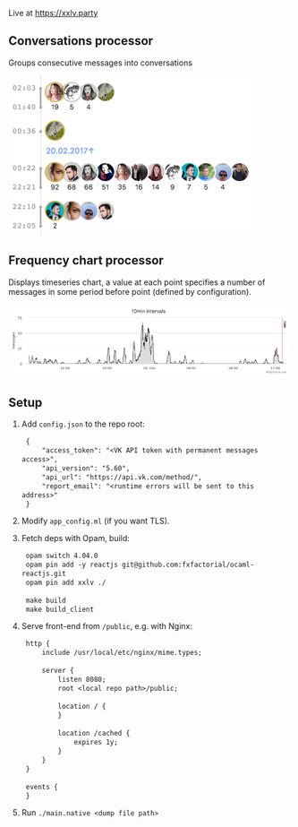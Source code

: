 Live at https://xxlv.party

## Conversations processor

Groups consecutive messages into conversations

![conv img](https://github.com/eur00t/dashboard/raw/master/img/conv.png)

## Frequency chart processor

Displays timeseries chart, a value at each point specifies a number of messages in some period before point (defined by configuration).

![freq img](https://github.com/eur00t/dashboard/raw/master/img/freq.png)

## Setup

1. Add `config.json` to the repo root:

        {
            "access_token": "<VK API token with permanent messages access>",
            "api_version": "5.60",
            "api_url": "https://api.vk.com/method/",
            "report_email": "<runtime errors will be sent to this address>"
        }

2. Modify `app_config.ml` (if you want TLS).

3. Fetch deps with Opam, build:

        opam switch 4.04.0
        opam pin add -y reactjs git@github.com:fxfactorial/ocaml-reactjs.git
        opam pin add xxlv ./

        make build
        make build_client

4. Serve front-end from `/public`, e.g. with Nginx:

        http {
            include /usr/local/etc/nginx/mime.types;

            server {
                listen 8080;
                root <local repo path>/public;

                location / {
                }

                location /cached {
                    expires 1y;
                }
            }
        }

        events {
        }

5. Run `./main.native <dump file path>`